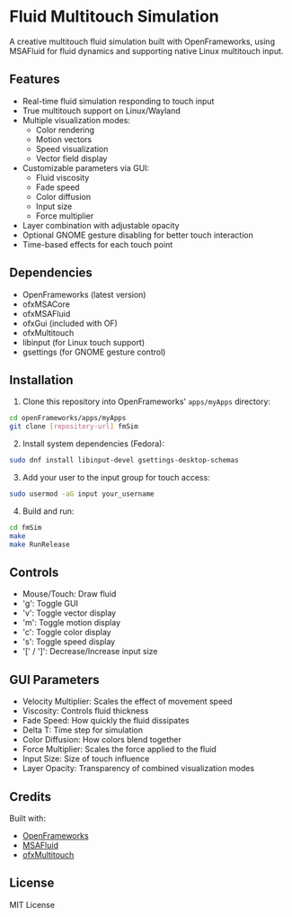 # Fluid Multitouch Simulation

A creative multitouch fluid simulation built with OpenFrameworks, using MSAFluid for fluid dynamics and supporting native Linux multitouch input.

## Features

- Real-time fluid simulation responding to touch input
- True multitouch support on Linux/Wayland
- Multiple visualization modes:
  - Color rendering
  - Motion vectors
  - Speed visualization
  - Vector field display
- Customizable parameters via GUI:
  - Fluid viscosity
  - Fade speed
  - Color diffusion
  - Input size
  - Force multiplier
- Layer combination with adjustable opacity
- Optional GNOME gesture disabling for better touch interaction
- Time-based effects for each touch point

## Dependencies

- OpenFrameworks (latest version)
- ofxMSACore
- ofxMSAFluid 
- ofxGui (included with OF)
- ofxMultitouch
- libinput (for Linux touch support)
- gsettings (for GNOME gesture control)

## Installation

1. Clone this repository into OpenFrameworks' `apps/myApps` directory:
```bash
cd openFrameworks/apps/myApps
git clone [repository-url] fmSim
```

2. Install system dependencies (Fedora):
```bash
sudo dnf install libinput-devel gsettings-desktop-schemas
```

3. Add your user to the input group for touch access:
```bash
sudo usermod -aG input your_username
```

4. Build and run:
```bash
cd fmSim
make
make RunRelease
```

## Controls

- Mouse/Touch: Draw fluid
- 'g': Toggle GUI
- 'v': Toggle vector display
- 'm': Toggle motion display
- 'c': Toggle color display
- 's': Toggle speed display
- '[' / ']': Decrease/Increase input size

## GUI Parameters

- Velocity Multiplier: Scales the effect of movement speed
- Viscosity: Controls fluid thickness
- Fade Speed: How quickly the fluid dissipates
- Delta T: Time step for simulation
- Color Diffusion: How colors blend together
- Force Multiplier: Scales the force applied to the fluid
- Input Size: Size of touch influence
- Layer Opacity: Transparency of combined visualization modes

## Credits

Built with:
- [OpenFrameworks](https://openframeworks.cc/)
- [MSAFluid](https://github.com/memo/ofxMSAFluid)
- [ofxMultitouch](https://github.com/fx-lange/ofxMultitouch)

## License

MIT License
